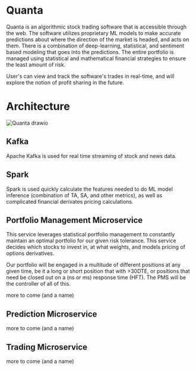 # Quanta
Quanta is an algorithmic stock trading software that is accessible through the web. The software utilizes proprietary ML models to make accurate predictions about where the direction of the market is headed, and acts on them. There is a combination of deep-learning, statistical, and sentiment based modeling that goes into the predictions. The entire portfolio is managed using statistical and mathematical financial strategies to ensure the least amount of risk.

User's can view and track the software's trades in real-time, and will explore the notion of profit sharing in the future.

# Architecture
![Quanta drawio](https://github.com/ndavidson19/quanta/assets/59320455/55c9435a-31d6-4443-a805-bcfa6e429831)

## Kafka
Apache Kafka is used for real time streaming of stock and news data.

## Spark
Spark is used quickly calculate the features needed to do ML model inference (combination of TA, SA, and other metrics), as well as complicated financial derivates pricing calculations.

## Portfolio Management Microservice
This service leverages statistical portfolio management to constantly maintain an optimal portfolio for our given risk tolerance. This service decides which stocks to invest in, at what weights, and models pricing of options derivatives. 

Our portfolio will be engaged in a multitude of different positions at any given time, be it a long or short position that with >30DTE, or positions that need be closed out on a (ns or ms) response time (HFT). The PMS will be the controller of all of this.

more to come (and a name)

## Prediction Microservice
more to come (and a name)

## Trading Microservice
more to come (and a name)
